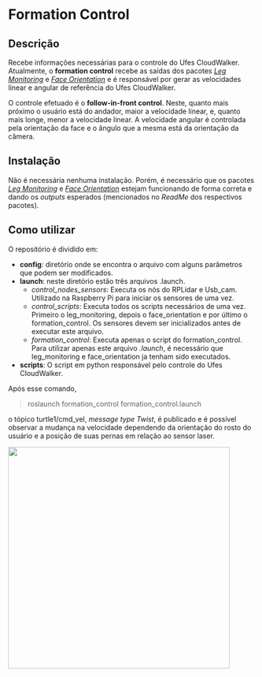 # Formation Control
## Descrição
Recebe informações necessárias para o controle do Ufes CloudWalker. Atualmente, o **formation control** recebe as saídas dos pacotes [*Leg Monitoring*](https://github.com/ufescloudwalker/leg_monitoring/edit/main/README.md) e [*Face Orientation*](https://github.com/ufescloudwalker/face_orientation) e é responsável por gerar as velocidades linear e angular de referência do Ufes CloudWalker. 

O controle efetuado é o **follow-in-front control**. Neste, quanto mais próximo o usuário está do andador, maior a velocidade linear, e, quanto mais longe, menor a velocidade linear. A velocidade angular é controlada pela orientação da face e o ângulo que a mesma está da orientação da câmera.

## Instalação
Não é necessária nenhuma instalação. Porém, é necessário que os pacotes  [*Leg Monitoring*](https://github.com/ufescloudwalker/leg_monitoring/edit/main/README.md) e [*Face Orientation*](https://github.com/ufescloudwalker/face_orientation) estejam funcionando de forma correta e dando os *outputs*  esperados (mencionados no *ReadMe* dos respectivos pacotes).

## Como utilizar
O repositório é dividido em:
* **config**: diretório onde se encontra o arquivo com alguns parâmetros que podem ser modificados.
* **launch**: neste diretório estão três arquivos .launch. 
	* *control_nodes_sensors*: Executa os nós do RPLidar e Usb_cam. Utilizado na Raspberry Pi para iniciar os sensores de uma vez.
	* *control_scripts*: Executa todos os scripts necessários de uma vez. Primeiro o leg_monitoring, depois o face_orientation e por último o formation_control. Os sensores devem ser inicializados antes de executar este arquivo.
	* *formation_control*: Executa apenas o script do formation_control. Para utilizar apenas este arquivo *.launch*, é necessário que leg_monitoring e face_orientation ja tenham sido executados.
* **scripts**: O script em python  responsável pelo controle do Ufes CloudWalker.

Após esse comando, 
>roslaunch formation_control formation_control.launch

o tópico turtle1/cmd_vel, *message type Twist*, é publicado e é possível observar a mudança na velocidade dependendo da orientação do rosto do usuário e a posição de suas pernas em relação ao sensor laser.

<img src="images/leg_monitoring.png" width="450">
